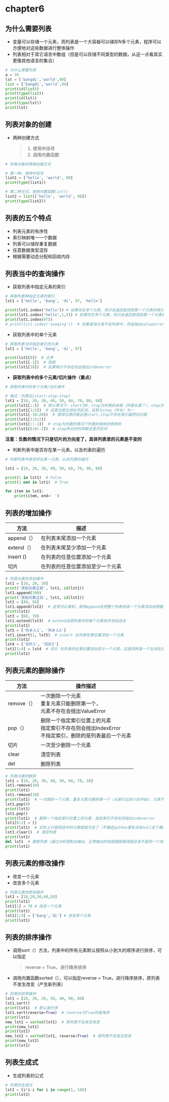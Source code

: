 # chapter6

## 为什么需要列表

* 变量可以存储一个元素，而列表是一个大容器可以储存N多个元素，程序可以方便地对这些数据进行整体操作
* 列表相对于其它语言中数组（但是可以存储不同类型的数据，从这一点看其实更像其他语言的集合）

```python
# 为什么需要列表
a = 10
lst = ['bangdi','world',99]
list = ['bangdi','world',99]
print(id(list))
print(type(list))
print(id(lst))
print(type(lst))
print(lst)
```



## 列表对象的创建

* 两种创建方式

  > 1. 使用中括号
  > 2. 调用内置函数

```python
# 列表对象的两种创建方式

# 第一种，使用中括号
list1 = ['hello', 'world', 98]
print(type(list1))

# 第二种方式，使用内置函数list()
list2 = list(['hello', 'world', 98])
print(type(list2))
```



## 列表的五个特点

* 列表元素的有序性
* 索引映射唯一一个数据
* 列表可以储存重复数据
* 任意数据类型混存
* 根据需要动态分配和回收内存



## 列表当中的查询操作

* 获取列表中指定元素的索引

```python
# 获取列表种指定元素的索引
lst1 = ['hello', 'bang', 'di', 97, 'hello']

print(lst1.index('hello')) # 如果存在多个元素，则只会返回查找到第一个元素的索引
print(lst1.index('hello',1,5)) # 如果存在多个元素，则只会返回查找到第一个元素的索引,注意：这里的区间是左闭右开的
print(lst1.index(97))
# print(lst1.index('xueqing'))  # 如果查询元素不在列表中，则会抛出valueerror
```

* 获取列表中的单个元素

```python
# 获取列表当中指定索引的元素
lst1 = ['hello', 'bang', 'di', 97]

print(lst1[0])  # 正序
print(lst1[-1])  # 倒叙
print(lst1[10])  # 如果索引不存在则会抛出indexerror
```

* **获取列表中的多个元素/切片操作（重点）**

```python
# 获取列表中的多个元素/切片操作

# 格式：列表名[start:stop:step]
lst1 = [10, 20, 30, 40, 50, 60, 70, 80, 90]
print(lst1[::])  # 默认情况下，start为0，stop为列表的末尾（列表长度？），step为1
print(lst1[1:5])  # 这里也是左闭右开区间，且默认step（步长）为一
print(lst1[-10:20])  # 值得注意的是这里start,stop不存在索引越界的问题
print(lst1[1:5:2])
print(lst1[::-1])  # step为负数的情况下列表的顺序的倒序的
print(lst1[6:0:-2])  # stop所对应的参数总是开区间
```

**注意：负数的情况下只是切片的方向变了，具体列表里的元素是不变的**

* 判断列表中是否存在某一元素，以及列表的遍历

```python
# 判断列表中是否存在某一元素，以及列表的遍历

lst1 = [10, 20, 30, 40, 50, 60, 70, 80, 90]

print(1 in lst1)  # False
print(1 not in lst1)  # True

for item in lst1:
    print(item, end=' ')
```



## 列表的增加操作

| 方法       | 描述                             |
| ---------- | -------------------------------- |
| append（） | 在列表末尾添加一个元素           |
| extend（） | 在列表末尾至少添加一个元素       |
| insert  () | 在列表的任意位置添加一个元素     |
| 切片       | 在列表的任意位置添加至少一个元素 |

```python
# 列表元素的添加操作
lst1 = [10, 20, 30]
print('添加元素之前', lst1, id(lst1))
lst1.append(100)
print('添加元素之后', lst1, id(lst1))
lst2 = [40, 50]
lst1.append(lst2)  # 这里可以看到，使用append会把整个列表变成一个元素添加进原数组中
print(lst1)
lst3 = [60, 70]
lst1.extend(lst3)  # extend会把列表中的每个元素拆开添加进去
print(lst1)
lst5 = ['外乡人1', '外乡人2']
lst1.insert(1, lst5)  # insert 在列表任意位置添加一个元素
print(lst1)
lst4 = ['切片1', '切片2']
lst1[1:4] = lst4  # 切片 在列表的任意位置添加至少一个元素，这里同样是一个左闭右开的区间
print(lst1)
```



## 列表元素的删除操作

| 方法       | 操作描述                                                     |
| ---------- | ------------------------------------------------------------ |
| remove（） | 一次删除一个元素<br />重复元素只能删除第一个，<br />元素不存在会抛出ValueError |
| pop（）    | 删除一个指定索引位置上的元素<br />指定索引不存在则会抛出IndexError<br />不指定索引，删除的是列表最后一个元素 |
| 切片       | 一次至少删除一个元素                                         |
| clear      | 清空列表                                                     |
| del        | 删除列表                                                     |

```python
# 列表元素的删除
lst1 = [10, 20, 30, 40, 50, 60, 70, 10]
lst1.remove(10)
print(lst1)
lst1.remove(10)
print(lst1)  # 一次删除一个元素，重复元素只删除第一个（从索引比较小的开始），元素不存在会抛出valueerror
lst1.pop(0)
print(lst1)
lst1.pop()
print(lst1)  # 删除一个指定索引位置上的元素，指定索引不存在则抛出indexerror
lst1[0:2] = []
print(lst1)  # 实际上只是把选中的元素赋值为空了（不确定python里有没有null这个概念）
lst1.clear()  # 清空列表
print(lst1)
del lst1  # 删除列表（通过分析控制台输出，正常输出的线程跟报错线程应该不是同一个线程）
print(lst1)
```



## 列表元素的修改操作

* 改变一个元素
* 改变多个元素

```python
# 列表元素的修改操作
lst1 = [10,20,30,40,50]
print(lst1)
lst1[1] = 70 # 改变一个元素
print(lst1)
lst1[1:3] = ['bang','di'] # 改变多个元素
print(lst1)
```



## 列表的排序操作

* 调用sort（）方法，列表中的所有元素默认按照从小到大的顺序进行排序，可以指定

  > reverse = True，进行降序排序

* 调用内置函数sorted（），可以指定reverse = True，进行降序排序，原列表不发生改变（产生新列表）

```python
# 列表的排序操作
lst1 = [10, 30, 20, 50, 40, 90, 80]
lst1.sort()
print(lst1)  # 默认是升序
lst1.sort(reverse=True)  # reverse为True时是降序
print(lst1)
new_lst1 = sorted(lst1)  # 原列表不会发生改变
print(new_lst1)
print(lst1)
new_lst2 = sorted(lst1, reverse=True)  # 原列表不会发生改变
print(new_lst2)
print(lst1)
```



## 列表生成式

* 生成列表的公式

```python
# 列表的生成式
lst1 = [i*i-i for i in range(1, 10)]
print(lst1)
```



